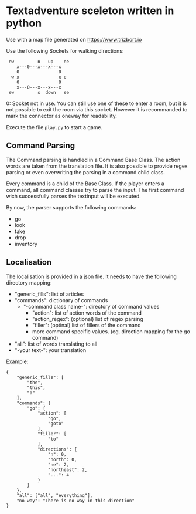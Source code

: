 # Textadventure sceleton written in python

Use with a map file generated on https://www.trizbort.io

Use the following Sockets for walking directions:
```
 nw         n   up    ne
    x---0---x---x---x
    0               0
  w x               x e
    0               0
    x---0---x---x---x
 sw         s  down   se
```
0: Socket not in use. You can still use one of these to enter a room, but it is not possible to exit the room via this socket. However it is recommanded to mark the connector as oneway for readability.

Execute the file `play.py` to start a game.

## Command Parsing
The Command parsing is handled in a Command Base Class. The action words are taken from the translation file. It is also possible to provide regex parsing or even overwriting the parsing in a command child class.

Every command is a child of the Base Class. If the player enters a command, all command classes try to parse the input. The first command wich successfully parses the textinput will be executed.

By now, the parser supports the following commands:
- go
- look
- take
- drop
- inventory

## Localisation
The localisation is provided in a json file. It needs to have the following directory mapping:
- "generic_fills": list of articles
- "commands": dictionary of commands
    - "-command class name-": directory of command values
        - "action": list of action words of the command
        - "action_regex": (optional) list of regex parsing
        - "filler": (optinal) list of fillers of the command
        - more command specific values. (eg. direction mapping for the go command)
- "all": list of words translating to all
- "-your text-": your translation

Example:
```
{
    "generic_fills": [
        "the",
        "this",
        "a"
    ],
    "commands": {
        "go": {
            "action": [
                "go",
                "goto"
            ],
            "filler": [
                "to"
            ],
            "directions": {
                "n": 0,
                "north": 0,
                "ne": 2,
                "northeast": 2,
                "...": 4
            }
        }
    },
    "all": ["all", "everything"],
    "no way": "There is no way in this direction"
}
```